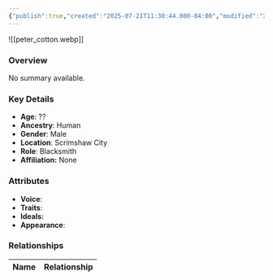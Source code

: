```yaml
---
{"publish":true,"created":"2025-07-21T11:30:44.000-04:00","modified":"2025-07-25T11:33:41.000-04:00","cssclasses":""}
---
```



![[peter_cotton.webp]]

### Overview
No summary available.

### Key Details
- **Age**: ??
- **Ancestry**: Human
- **Gender**: Male
- **Location**: Scrimshaw City
- **Role**: Blacksmith
- **Affiliation:** None

### Attributes
- **Voice**: 
- **Traits**: 
- **Ideals:** 
- **Appearance**:

### Relationships

| Name  | Relationship |
| ----- | ------------ |
